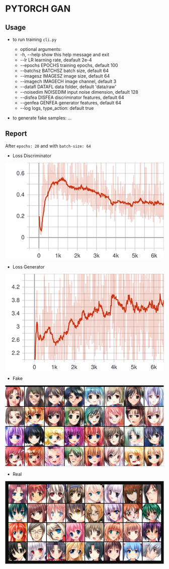 # PYTORCH GAN

## Usage

- to run training `cli.py`
    - optional arguments:
    - -h, --help           show this help message and exit
    - --lr LR              learning rate, deafault 2e-4
    - --epochs EPOCHS      training epochs, default 100
    - --batchsz BATCHSZ    batch size, default 64
    - --imagesz IMAGESZ    image size, default 64
    - --imagech IMAGECH    image channel, default 3
    - --datafl DATAFL      data folder, default 'data/raw'
    - --noisedim NOISEDIM  input noise dimension, default 128
    - --disfea DISFEA      discriminator features, default 64
    - --genfea GENFEA      generator features, default 64
    - --log                logs, type_action: default true

- to generate fake samples: ...
## Report

After `epochs: 20` and with `batch-size: 64`

+ Loss Discriminator

![Loss_Discriminator](reports/figures/loss-discriminator.svg?style=center "normal xray activation map")

+ Loss Generator

![Loss_Generator](reports/figures/loss-generator.svg?style=center "normal xray activation map")

+ Fake

![Fake_Sample](reports/figures/sample-fake.png?style=center "normal xray activation map")

+ Real

![Real_Sample](reports/figures/sample-real.png?style=center "normal xray activation map")

<!-- <p align="center">
    <img width="250" height="300" src="resources/logo.png">
</p> -->